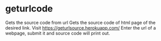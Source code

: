 # geturlcode
Gets the source code from url
Gets the source code of html page of the desired link.
Visit https://geturlsource.herokuapp.com/
Enter the url of a webpage, submit it and source code will print out.
